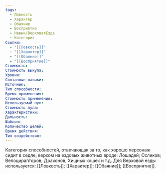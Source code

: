 ```yaml
---
tags:
  - Ловкость
  - Характер
  - Обаяние
  - Восприятие
  - Навык/ВерховаяЕзда
  - Категория
Ссылки:
  - "[[Ловкость]]"
  - "[[Характер]]"
  - "[[Обаяние]]"
  - "[[Восприятие]]"
Стоимость:
Стоимость выкупа:
Уровни:
Связанные навыки:
Источник:
Тип способности:
Время применения:
Стоимость применения:
Используемый пул:
Стоимость пула:
Характеристики:
Дальность:
Шаблон:
Количество целей:
Время действия:
Тип воздействия:
---
```

Категория способностей, отвечающая за то, как хорошо персонаж сидит в седле, верхом на ездовых животных вроде: Лошадей; Осликов; Велоцирапторов; Драконов; Хищных кошек и т.д. Для Верховой езды используется: [[Ловкость]]; [[Характер]]; [[Обаяние]]; [[Восприятие]]. 

